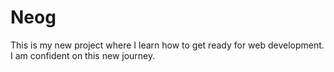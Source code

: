 # Neog

This is my new project where I learn how to get ready for web development. I am confident on this new journey. 